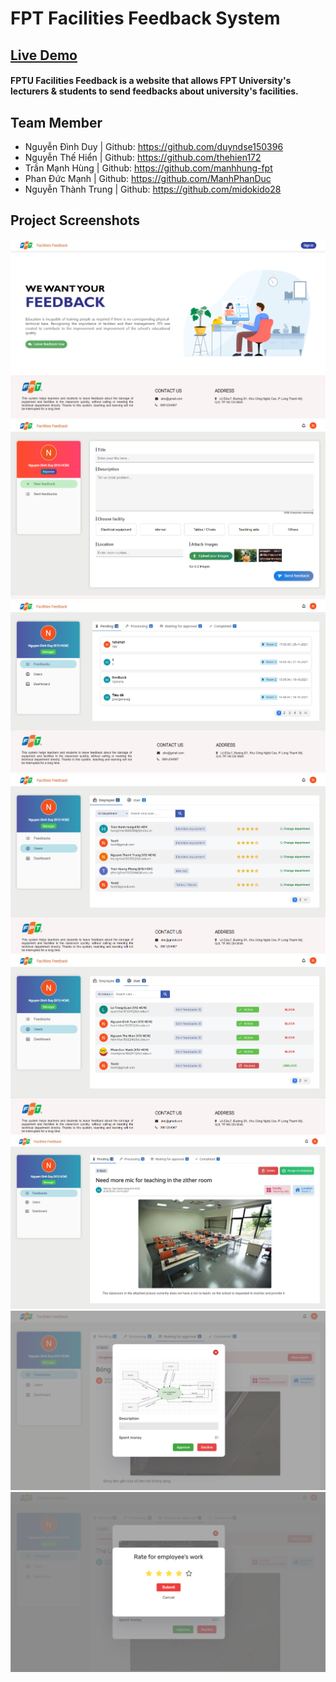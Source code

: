 # FPT Facilities Feedback System

## [Live Demo](https://facilies-feedback.tech)
#### FPTU Facilities Feedback is a website that allows FPT University's lecturers & students to send feedbacks about university's facilities.

## Team Member
- Nguyễn Đình Duy | Github: https://github.com/duyndse150396
- Nguyễn Thế Hiển | Github: https://github.com/thehien172
- Trần Mạnh Hùng | Github: https://github.com/manhhung-fpt
- Phan Đức Mạnh | Github: https://github.com/ManhPhanDuc
- Nguyễn Thành Trung | Github: https://github.com/midokido28

## Project Screenshots

![1](screenshots/landing.png)
![1](screenshots/send.png)
![1](screenshots/manager1.png)
![1](screenshots/manager2.png)
![1](screenshots/manager3.png)
![1](screenshots/manager4.png)
![1](screenshots/manager5.png)
![1](screenshots/manager6.png)


